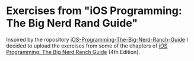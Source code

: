 # Exercises from "iOS Programming: The Big Nerd Rand Guide"

Inspired by the ropository [iOS-Programming-The-Big-Nerd-Ranch-Guide](https://github.com/rahims/iOS-Programming-The-Big-Nerd-Ranch-Guide) I decided to upload the exercises from some of the chapters of [iOS Programming: The Big Nerd Ranch Guide](https://www.bignerdranch.com/book/ios_programming_the_big_nerd_ranch_guide) (4th Edition). 